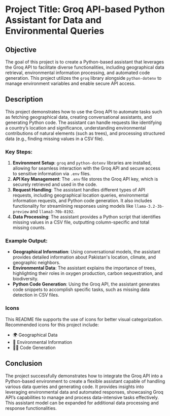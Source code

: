 # Project Title: Groq API-based Python Assistant for Data and Environmental Queries

## Objective
The goal of this project is to create a Python-based assistant that leverages the Groq API to facilitate diverse functionalities, including geographical data retrieval, environmental information processing, and automated code generation. This project utilizes the `groq` library alongside `python-dotenv` to manage environment variables and enable secure API access.

## Description
This project demonstrates how to use the Groq API to automate tasks such as fetching geographical data, creating conversational assistants, and generating Python code. The assistant can handle requests like identifying a country’s location and significance, understanding environmental contributions of natural elements (such as trees), and processing structured data (e.g., finding missing values in a CSV file).

### Key Steps:
1. **Environment Setup**: `groq` and `python-dotenv` libraries are installed, allowing for seamless interaction with the Groq API and secure access to sensitive information via `.env` files.
2. **API Key Management**: The `.env` file stores the Groq API key, which is securely retrieved and used in the code.
3. **Request Handling**: The assistant handles different types of API requests, including geographical location queries, environmental information requests, and Python code generation. It also includes functionality for streamlining responses using models like `llama-3.2-3b-preview` and `llama3-70b-8192`.
4. **Data Processing**: The assistant provides a Python script that identifies missing values in a CSV file, outputting column-specific and total missing counts.

### Example Output:
- **Geographical Information**: Using conversational models, the assistant provides detailed information about Pakistan's location, climate, and geographic neighbors.
- **Environmental Data**: The assistant explains the importance of trees, highlighting their roles in oxygen production, carbon sequestration, and biodiversity.
- **Python Code Generation**: Using the Groq API, the assistant generates code snippets to accomplish specific tasks, such as missing data detection in CSV files.

### Icons
This README file supports the use of icons for better visual categorization. Recommended icons for this project include:
- 🌍 Geographical Data
- 🌳 Environmental Information
- 🧑‍💻 Code Generation

## Conclusion
The project successfully demonstrates how to integrate the Groq API into a Python-based environment to create a flexible assistant capable of handling various data queries and generating code. It provides insights into leveraging environmental data and automated responses, showcasing Groq API’s capabilities to manage and process data-intensive tasks effectively. This assistant model can be expanded for additional data processing and response functionalities.
